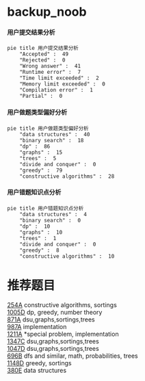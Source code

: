# backup_noob

<!-- tabs:start -->



#### **用户提交结果分析**

```mermaid
pie title 用户提交结果分析
    "Accepted" :  49
    "Rejected" :  0
    "Wrong answer" :  41
    "Runtime error" :  7
    "Time limit exceeded" :  2
    "Memory limit exceeded" :  0
    "Compilation error" :  1
    "Partial" :  0
```

#### **用户做题类型偏好分析**

```mermaid
pie title 用户做题类型偏好分析
    "data structures" :  40
    "binary search" :  18
    "dp" :  86
    "graphs" :  15
    "trees" :  5
    "divide and conquer" :  0
    "greedy" :  79
    "constructive algorithms" :  28
```
#### **用户错题知识点分析**

```mermaid
pie title 用户错题知识点分析
    "data structures" :  4
    "binary search" :  0
    "dp" :  10
    "graphs" :  10
    "trees" :  1
    "divide and conquer" :  0
    "greedy" :  8
    "constructive algorithms" :  10
```



<!-- tabs:end -->
# 推荐题目
[254A](https://codeforces.com/contest/254/problem/A)		constructive algorithms,
                        sortings		  
[1005D](https://codeforces.com/contest/1005/problem/D)		dp,
                        greedy,
                        number theory		  
[871A](https://codeforces.com/contest/871/problem/A)		dsu,graphs,sortings,trees		  
[987A](https://codeforces.com/contest/987/problem/A)		implementation		  
[1211A](https://codeforces.com/contest/1211/problem/A)		*special problem,
                        implementation		  
[1347C](https://codeforces.com/contest/1347/problem/C)		dsu,graphs,sortings,trees		  
[1047D](https://codeforces.com/contest/1047/problem/D)		dsu,graphs,sortings,trees		  
[696B](https://codeforces.com/contest/696/problem/B)		dfs and similar,
                        math,
                        probabilities,
                        trees		  
[1148D](https://codeforces.com/contest/1148/problem/D)		greedy,
                        sortings		  
[380E](https://codeforces.com/contest/380/problem/E)		data structures		  
